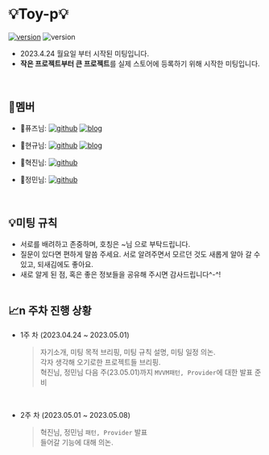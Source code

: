 # 💡Toy-p💡
[![version](https://img.shields.io/badge/Flutter-02569B?style=flat&logo=Flutter&logoColor=white)](https://docs.flutter.dev/get-started/install)
![version](https://img.shields.io/badge/v.3.7.3-512BD4?style=flat)
- 2023.4.24 월요일 부터 시작된 미팅입니다. 
- **작은 프로젝트부터 큰 프로젝트**를 실제 스토어에 등록하기 위해 시작한 미팅입니다.
<br>

## :busts_in_silhouette:멤버
- :bust_in_silhouette:퓨즈님:
[![github](https://img.shields.io/badge/GitHub-663399?style=flat&logo=GitHub&logoColor=white)](https://github.com/hodu-angel)
[![blog](https://img.shields.io/badge/Velog-20C997?style=flat&logo=Velog&logoColor=white)](https://velog.io/@hodu_angel)

- :bust_in_silhouette:현규님:
[![github](https://img.shields.io/badge/GitHub-663399?style=flat&logo=GitHub&logoColor=white)](https://github.com/baka9131)
[![blog](https://img.shields.io/badge/Tistory-343A40?style=flat&logo=Tistory&logoColor=white)](https://baka9131.tistory.com/)

- :bust_in_silhouette:혁진님:
[![github](https://img.shields.io/badge/GitHub-663399?style=flat&logo=GitHub&logoColor=white)](https://github.com/brownglasses)

- :bust_in_silhouette:정민님:
[![github](https://img.shields.io/badge/GitHub-663399?style=flat&logo=GitHub&logoColor=white)](https://github.com/okm1172)

<br>

## :bulb:미팅 규칙
- 서로를 배려하고 존중하며, 호칭은 ~님 으로 부탁드립니다.
- 질문이 있다면 편하게 말씀 주세요. 서로 알려주면서 모르던 것도 새롭게 알아 갈 수 있고, 되새김에도 좋아요.
- 새로 알게 된 점, 혹은 좋은 정보들을 공유해 주시면 감사드립니다^-^!
<br><br>

## :chart_with_upwards_trend:n 주차 진행 상황
- 1주 차 (2023.04.24 ~ 2023.05.01)
  > 자기소개, 미팅 목적 브리핑, 미팅 규칙 설명, 미팅 일정 의논.<br>
  > 각자 생각해 오기로한 프로젝트들 브리핑.<br>
  > 혁진님, 정민님 다음 주(23.05.01)까지 `MVVM패턴, Provider`에 대한 발표 준비
<br>

- 2주 차 (2023.05.01 ~ 2023.05.08)
  > 혁진님, 정민님 `패턴, Provider` 발표<br>
  > 들어갈 기능에 대해 의논.<br>
<br>
